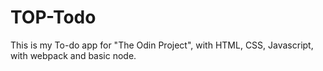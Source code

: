 # TOP-Todo

This is my To-do app for "The Odin Project", with HTML, CSS, Javascript, with webpack and basic node.
